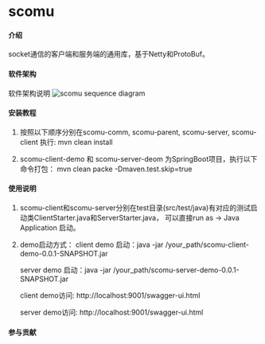 # scomu

#### 介绍
socket通信的客户端和服务端的通用库，基于Netty和ProtoBuf。

#### 软件架构
软件架构说明
![scomu sequence diagram](https://images.gitee.com/uploads/images/2020/0722/114351_2d2a35f4_7784580.png "屏幕截图.png")

#### 安装教程

1.  按照以下顺序分别在scomu-comm, scomu-parent, scomu-server, scomu-client 执行:
    mvn clean install 

2.  scomu-client-demo 和 scomu-server-deom 为SpringBoot项目，执行以下命令打包：
    mvn clean packe -Dmaven.test.skip=true


#### 使用说明

1.  scomu-client和scomu-server分别在test目录(src/test/java)有对应的测试启动类ClientStarter.java和ServerStarter.java，
    可以直接run as -> Java Application 启动。
	
2.  demo启动方式：
    client demo 启动：java -jar /your_path/scomu-client-demo-0.0.1-SNAPSHOT.jar

    server demo 启动：java -jar /your_path/scomu-server-demo-0.0.1-SNAPSHOT.jar

    client demo访问: http://localhost:9001/swagger-ui.html

    server demo访问: http://localhost:9001/swagger-ui.html


#### 参与贡献




